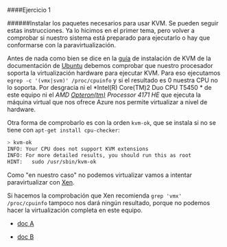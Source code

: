####Ejercicio 1

######Instalar los paquetes necesarios para usar KVM. Se pueden seguir estas instrucciones. Ya lo hicimos en el primer tema, pero volver a comprobar si nuestro sistema está preparado para ejecutarlo o hay que conformarse con la paravirtualización.


Antes de nada como bien se dice en la [guía](https://help.ubuntu.com/community/KVM/Installation) de instalación de KVM de la documentación de [Ubuntu](https://help.ubuntu.com/community/) debemos comprobar que nuestro procesador soporta la virtualización hardware para ejecutar KVM. Para eso ejecutamos ` egrep -c '(vmx|svm)' /proc/cpuinfo` y si el resultado es 0 nuestra CPU no lo soporta.
Por desgracia ni el *Intel(R) Core(TM)2 Duo CPU T5450 * de este equipo ni el *AMD [Opteron(tm)](http://en.wikipedia.org/wiki/List_of_AMD_Opteron_microprocessors) Processor 4171 HE* que ejecuta la máquina virtual que nos ofrece Azure nos permite virtualizar a nivel de hardware.

Otra forma de comprobarlo es con la orden `kvm-ok`, que se instala si no se tiene con `apt-get install cpu-checker`:


~~~bash
> kvm-ok
INFO: Your CPU does not support KVM extensions
INFO: For more detailed results, you should run this as root
HINT:   sudo /usr/sbin/kvm-ok
~~~


Como "en nuestro caso" no podemos virtualizar vamos a intentar paravirtualizar con [Xen](http://es.wikipedia.org/wiki/Xen).

Si hacemos la comprobación que Xen recomienda `grep 'vmx' /proc/cpuinfo` tampoco nos dará ningún resultado, porque no podemos hacer la virtualización completa en este equipo.



* [doc A](https://xen-orchestra.com/blog/cant-find-hypervisor-information-in-sysfs/)

* [doc B](http://tuxjm.net/docs/Administracion_de_Servidores_Virtuales_con_Xen_y_GNU_Linux/html-multiples/creacion-de-maquinas-virtuales-guest-en-xen.html)
